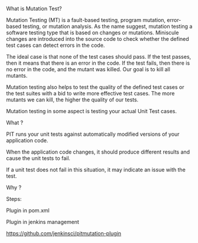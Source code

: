 What is Mutation Test? 

Mutation Testing (MT) is a fault-based testing, program mutation, error-based testing, or mutation analysis. As the name suggest, mutation testing a  software testing type that is based on changes or mutations. Miniscule changes are introduced into the source code to check whether the defined test cases can detect errors in the code. 

The ideal case is that none of the test cases should pass. If the test passes, then it means that there is an error in the code. If the test fails, then there is no error in the code, and the mutant was killed. Our goal is to kill all mutants. 

 

Mutation testing also helps to test the quality of the defined test cases or the test suites with a bid to write more effective test cases. The more mutants we can kill, the higher the quality of our tests. 

 

Mutation testing in some aspect is testing your actual Unit Test cases. 

What ? 

PIT runs your unit tests against automatically modified versions of your application code. 

When the application code changes, it should produce different results and cause the unit  tests to fail. 

If a unit test does not fail in this situation, it may indicate an issue with the test. 

 

Why ? 


Steps: 

Plugin in pom.xml 

Plugin in jenkins management 

https://github.com/jenkinsci/pitmutation-plugin 

 